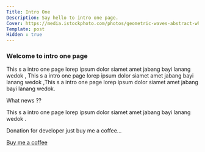 ```yaml
---
Title: Intro One
Description: Say hello to intro one page.
Cover: https://media.istockphoto.com/photos/geometric-waves-abstract-white-background-picture-id1189574439?b=1&k=20&m=1189574439&s=170667a&w=0&h=8NM7QqR54Iw1TDUJajYmg3XX5GA80VKsyhmnmc29aeE=
Template: post
Hidden : true
---
```


### Welcome to intro one page

This s a intro one page lorep ipsum dolor siamet amet jabang bayi lanang wedok , This s a intro one page lorep ipsum dolor siamet amet jabang bayi lanang wedok ,This s a intro one page lorep ipsum dolor siamet amet jabang bayi lanang wedok.

What news ??

This s a intro one page lorep ipsum dolor siamet amet jabang bayi lanang wedok . 


Donation for developer just buy me a coffee... 

<a href="https://app.midtrans.com/payment-links/1647457988722" role="button" class="contrast outline">Buy me a coffee</a>